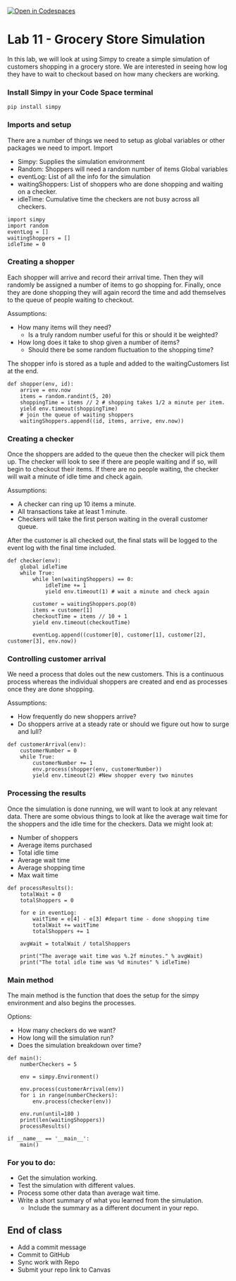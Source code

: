 [![Open in Codespaces](https://classroom.github.com/assets/launch-codespace-2972f46106e565e64193e422d61a12cf1da4916b45550586e14ef0a7c637dd04.svg)](https://classroom.github.com/open-in-codespaces?assignment_repo_id=19340706)
# Lab 11 - Grocery Store Simulation

In this lab, we will look at using Simpy to create a simple simulation of customers shopping in a grocery store. We are interested in seeing how log they have to wait to checkout based on how many checkers are working.

### Install Simpy in your Code Space terminal
```
pip install simpy
```

### Imports and setup
There are a number of things we need to setup as global variables or other packages we need to import.
Import
- Simpy: Supplies the simulation environment
- Random: Shoppers will need a random number of items
Global variables
- eventLog: List of all the info for the simulation
- waitingShoppers: List of shoppers who are done shopping and waiting on a checker.
- idleTime: Cumulative time the checkers are not busy across all checkers.

```
import simpy
import random
eventLog = []
waitingShoppers = []
idleTime = 0
```

### Creating a shopper
Each shopper will arrive and record their arrival time. Then they will randomly be assigned a number of items to go shopping for. Finally, once they are done shopping they will again record the time and add themselves to the queue of people waiting to checkout.

Assumptions:
- How many items will they need?
  - Is a truly random number useful for this or should it be weighted?
- How long does it take to shop given a number of items?
  - Should there be some random fluctuation to the shopping time?

The shopper info is stored as a tuple and added to the waitingCustomers list at the end.

```
def shopper(env, id):
    arrive = env.now
    items = random.randint(5, 20)
    shoppingTime = items // 2 # shopping takes 1/2 a minute per item.
    yield env.timeout(shoppingTime)
    # join the queue of waiting shoppers
    waitingShoppers.append((id, items, arrive, env.now))
```

### Creating a checker
Once the shoppers are added to the queue then the checker will pick them up. The checker will look to see if there are people waiting and if so, will begin to checkout their items.
If there are no people waiting, the checker will wait a minute of idle time and check again.

Assumptions:
- A checker can ring up 10 items a minute.
- All transactions take at least 1 minute.
- Checkers will take the first person waiting in the overall customer queue.

After the customer is all checked out, the final stats will be logged to the event log with the final time included.

```
def checker(env):
    global idleTime
    while True:
        while len(waitingShoppers) == 0:
            idleTime += 1
            yield env.timeout(1) # wait a minute and check again

        customer = waitingShoppers.pop(0)
        items = customer[1]
        checkoutTime = items // 10 + 1
        yield env.timeout(checkoutTime)

        eventLog.append((customer[0], customer[1], customer[2], customer[3], env.now))
```

### Controlling customer arrival
We need a process that doles out the new customers. This is a continuous process whereas the individual shoppers are created and end as processes once they are done shopping.

Assumptions:
- How frequently do new shoppers arrive?
- Do shoppers arrive at a steady rate or should we figure out how to surge and lull?
```
def customerArrival(env):
    customerNumber = 0
    while True:
        customerNumber += 1
        env.process(shopper(env, customerNumber))
        yield env.timeout(2) #New shopper every two minutes
```

### Processing the results
Once the simulation is done running, we will want to look at any relevant data. There are some obvious things to look at like the average wait time for the shoppers and the idle time for the checkers.
Data we might look at:
- Number of shoppers
- Average items purchased
- Total idle time
- Average wait time
- Average shopping time
- Max wait time

```
def processResults():
    totalWait = 0
    totalShoppers = 0

    for e in eventLog:
        waitTime = e[4] - e[3] #depart time - done shopping time
        totalWait += waitTime
        totalShoppers += 1

    avgWait = totalWait / totalShoppers

    print("The average wait time was %.2f minutes." % avgWait)
    print("The total idle time was %d minutes" % idleTime)
```

### Main method
The main method is the function that does the setup for the simpy environment and also begins the processes.

Options:
- How many checkers do we want?
- How long will the simulation run?
- Does the simulation breakdown over time?

```
def main():
    numberCheckers = 5

    env = simpy.Environment()

    env.process(customerArrival(env))
    for i in range(numberCheckers):
        env.process(checker(env))

    env.run(until=180 )
    print(len(waitingShoppers))
    processResults()

if __name__ == '__main__':
    main()
```

### For you to do:
- Get the simulation working.
- Test the simulation with different values.
- Process some other data than average wait time.
- Write a short summary of what you learned from the simulation.
  - Include the summary as a different document in your repo.

## End of class
- Add a commit message
- Commit to GitHub
- Sync work with Repo
- Submit your repo link to Canvas
